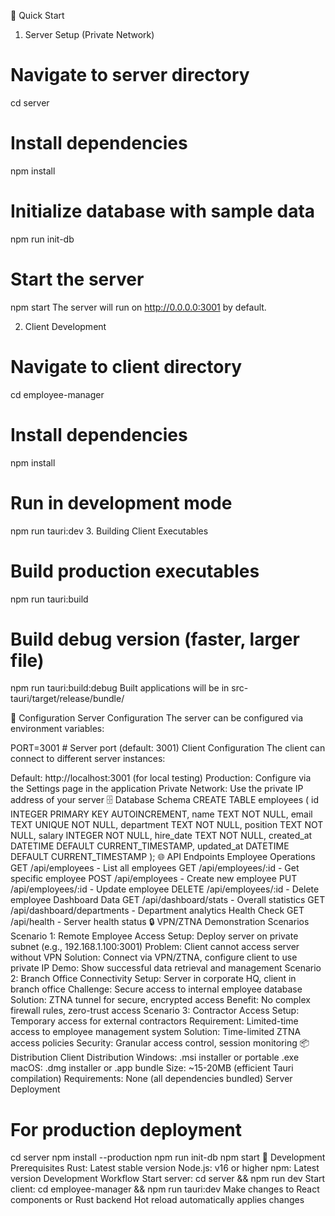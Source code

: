 
🚀 Quick Start
1. Server Setup (Private Network)
# Navigate to server directory
cd server

# Install dependencies
npm install

# Initialize database with sample data
npm run init-db

# Start the server
npm start
The server will run on http://0.0.0.0:3001 by default.

2. Client Development
# Navigate to client directory
cd employee-manager

# Install dependencies
npm install

# Run in development mode
npm run tauri:dev
3. Building Client Executables
# Build production executables
npm run tauri:build

# Build debug version (faster, larger file)
npm run tauri:build:debug
Built applications will be in src-tauri/target/release/bundle/

🔧 Configuration
Server Configuration
The server can be configured via environment variables:

PORT=3001                    # Server port (default: 3001)
Client Configuration
The client can connect to different server instances:

Default: http://localhost:3001 (for local testing)
Production: Configure via the Settings page in the application
Private Network: Use the private IP address of your server
🗄️ Database Schema
CREATE TABLE employees (
  id INTEGER PRIMARY KEY AUTOINCREMENT,
  name TEXT NOT NULL,
  email TEXT UNIQUE NOT NULL,
  department TEXT NOT NULL,
  position TEXT NOT NULL,
  salary INTEGER NOT NULL,
  hire_date TEXT NOT NULL,
  created_at DATETIME DEFAULT CURRENT_TIMESTAMP,
  updated_at DATETIME DEFAULT CURRENT_TIMESTAMP
);
🌐 API Endpoints
Employee Operations
GET /api/employees - List all employees
GET /api/employees/:id - Get specific employee
POST /api/employees - Create new employee
PUT /api/employees/:id - Update employee
DELETE /api/employees/:id - Delete employee
Dashboard Data
GET /api/dashboard/stats - Overall statistics
GET /api/dashboard/departments - Department analytics
Health Check
GET /api/health - Server health status
🔒 VPN/ZTNA Demonstration Scenarios
Scenario 1: Remote Employee Access
Setup: Deploy server on private subnet (e.g., 192.168.1.100:3001)
Problem: Client cannot access server without VPN
Solution: Connect via VPN/ZTNA, configure client to use private IP
Demo: Show successful data retrieval and management
Scenario 2: Branch Office Connectivity
Setup: Server in corporate HQ, client in branch office
Challenge: Secure access to internal employee database
Solution: ZTNA tunnel for secure, encrypted access
Benefit: No complex firewall rules, zero-trust access
Scenario 3: Contractor Access
Setup: Temporary access for external contractors
Requirement: Limited-time access to employee management system
Solution: Time-limited ZTNA access policies
Security: Granular access control, session monitoring
📦 Distribution
Client Distribution
Windows: .msi installer or portable .exe
macOS: .dmg installer or .app bundle
Size: ~15-20MB (efficient Tauri compilation)
Requirements: None (all dependencies bundled)
Server Deployment
# For production deployment
cd server
npm install --production
npm run init-db
npm start
🔧 Development
Prerequisites
Rust: Latest stable version
Node.js: v16 or higher
npm: Latest version
Development Workflow
Start server: cd server && npm run dev
Start client: cd employee-manager && npm run tauri:dev
Make changes to React components or Rust backend
Hot reload automatically applies changes
